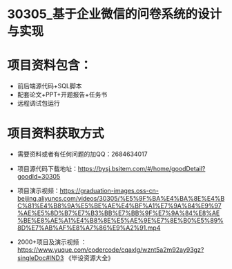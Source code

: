  # 30305_基于企业微信的问卷系统的设计与实现
 # 项目资料包含：
 * 前后端源代码+SQL脚本
 * 配套论文+PPT+开题报告+任务书
 * 远程调试包运行

 # 项目资料获取方式
 * 需要资料或者有任何问题的加QQ：2684634017

 * 项目源代码下载地址：https://bysj.bsitem.com/#/home/goodDetail?goodId=30305
 
 
 * 项目演示视频：https://graduation-images.oss-cn-beijing.aliyuncs.com/videos/30305/%E5%9F%BA%E4%BA%8E%E4%BC%81%E4%B8%9A%E5%BE%AE%E4%BF%A1%E7%9A%84%E9%97%AE%E5%8D%B7%E7%B3%BB%E7%BB%9F%E7%9A%84%E8%AE%BE%E8%AE%A1%E4%B8%8E%E5%AE%9E%E7%8E%B0%E5%89%8D%E7%AB%AF%E8%A7%86%E9%A2%91.mp4
 

 * 2000+项目及演示视频 ：https://www.yuque.com/codercode/cqaxlg/wznt5a2m92ay93gz?singleDoc#lND3 《毕设资源大全》
   
